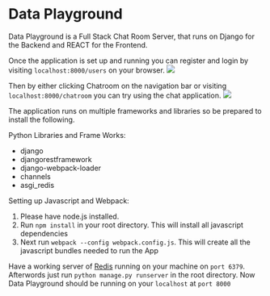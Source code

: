 # Data Playground 

Data Playground is a Full Stack Chat Room Server, that runs on Django for the Backend and REACT for the Frontend. 

Once the application is set up and running you can register and login by visiting `localhost:8000/users` on your browser.
![](https://cloud.githubusercontent.com/assets/24658548/25831446/241e6694-3432-11e7-97af-088b0abe9d33.png)

Then by either clicking Chatroom on the navigation bar or visiting `localhost:8000/chatroom` you can try using the chat application.
![](https://cloud.githubusercontent.com/assets/24658548/25831445/241d9cdc-3432-11e7-86d9-02e272642473.png)

The application runs on multiple frameworks and libraries so be prepared to install the following.

Python Libraries and Frame Works:
* django
* djangorestframework
* django-webpack-loader
* channels
* asgi_redis


Setting up Javascript and Webpack:
1) Please have node.js installed.
2) Run `npm install` in your root directory. This will install all javascript dependencies
3) Next run `webpack --config webpack.config.js`. This will create all the javascript bundles needed to run the App


Have a working server of [Redis](https://redis.io/download) running on your machine on `port 6379`. Afterwords just run `python manage.py runserver` in the root directory. Now Data Playground should be running on your `localhost` at `port 8000`
